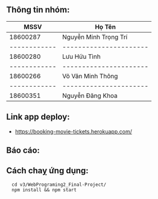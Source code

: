 ## Thông tin nhóm:

 MSSV       | Họ Tên   |
------------|----------------------
18600287    | Nguyễn Minh Trọng Trí
------------|----------------------
18600280    | Lưu Hữu Tình
------------|----------------------
18600266    | Võ Văn Minh Thông
------------|----------------------
18600351    | Nguyễn Đăng Khoa


## Link app deploy: 
 - https://booking-movie-tickets.herokuapp.com/

## Báo cáo:

## Cách chaỵ ứng dụng:

```
  cd v3/WebPrograming2_Final-Project/
  npm install && npm start
```
